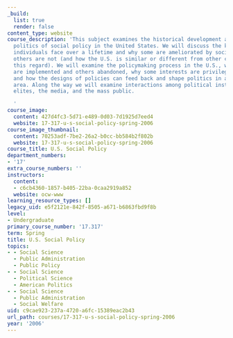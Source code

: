 ```yaml
---
_build:
  list: true
  render: false
content_type: website
course_description: 'This subject examines the historical development and contemporary
  politics of social policy in the United States. We will discuss the kinds of risks
  individuals face over a lifetime and why some are ameliorated by social policy while
  others are not (and how the U.S. is similar or different from other countries in
  this regard). We will examine the policymaking process in the U.S., why some alternatives
  are implemented and others abandoned, why some interests are privileged over others,
  and how the designs of policies can feed back and shape politics in a given policy
  area. Along the way we will examine interactions among political institutions, policy
  elites, the media, and the mass public.

  '
course_image:
  content: 427d4fc3-5d71-e489-0d03-7d1925d7eed4
  website: 17-317-u-s-social-policy-spring-2006
course_image_thumbnail:
  content: 70253adf-7be2-26a2-b0cc-bb584b2f802b
  website: 17-317-u-s-social-policy-spring-2006
course_title: U.S. Social Policy
department_numbers:
- '17'
extra_course_numbers: ''
instructors:
  content:
  - c6cb4360-1857-b405-22ba-0caa2919a852
  website: ocw-www
learning_resource_types: []
legacy_uid: e5f2121e-842f-8505-a671-b6863fbd9f8b
level:
- Undergraduate
primary_course_number: '17.317'
term: Spring
title: U.S. Social Policy
topics:
- - Social Science
  - Public Administration
  - Public Policy
- - Social Science
  - Political Science
  - American Politics
- - Social Science
  - Public Administration
  - Social Welfare
uid: c9cae923-237a-4720-a6fc-15389eac2b43
url_path: courses/17-317-u-s-social-policy-spring-2006
year: '2006'
---
```

